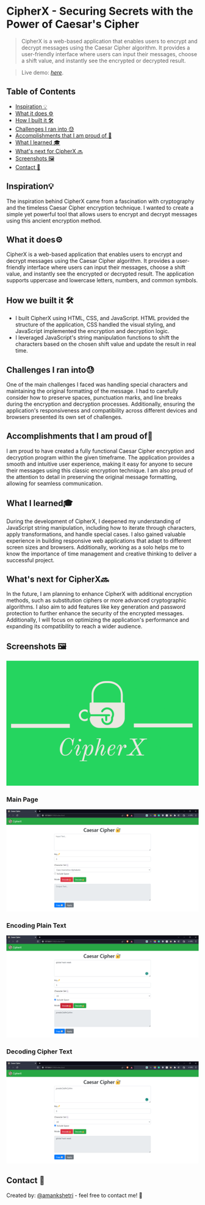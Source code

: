 # CipherX - Securing Secrets with the Power of Caesar's Cipher
> CipherX is a web-based application that enables users to encrypt and decrypt messages using the Caesar Cipher algorithm. It provides a user-friendly interface where users can input their messages, choose a shift value, and instantly see the encrypted or decrypted result.

> Live demo: [_here_](https://aman-chhetri.github.io/cipher-x/). <!-- Project Link -->

## Table of Contents
* [Inspiration 💡](#inspirations)
* [What it does ⚙️](#what_it_does)
* [How I built it 🛠️](#built)
* [Challenges I ran into 😓](#challenges)
* [Accomplishments that I am proud of 🏅](#accomplishments)
* [What I learned 🎓](#learning)
* [What's next for CipherX 🔜](#what-next)
* [Screenshots 🖼️](#screenshots)
* [Contact 📩](#contact)

## Inspiration💡
The inspiration behind CipherX came from a fascination with cryptography and the timeless Caesar Cipher encryption technique. I wanted to create a simple yet powerful tool that allows users to encrypt and decrypt messages using this ancient encryption method.

## What it does⚙️
CipherX is a web-based application that enables users to encrypt and decrypt messages using the Caesar Cipher algorithm. It provides a user-friendly interface where users can input their messages, choose a shift value, and instantly see the encrypted or decrypted result. The application supports uppercase and lowercase letters, numbers, and common symbols.

## How we built it 🛠️
- I built CipherX using HTML, CSS, and JavaScript. HTML provided the structure of the application, CSS handled the visual styling, and JavaScript implemented the encryption and decryption logic. 
- I leveraged JavaScript's string manipulation functions to shift the characters based on the chosen shift value and update the result in real time.

## Challenges I ran into😓
One of the main challenges I faced was handling special characters and maintaining the original formatting of the message. I had to carefully consider how to preserve spaces, punctuation marks, and line breaks during the encryption and decryption processes. Additionally, ensuring the application's responsiveness and compatibility across different devices and browsers presented its own set of challenges.

## Accomplishments that I am proud of🏅
I am proud to have created a fully functional Caesar Cipher encryption and decryption program within the given timeframe. The application provides a smooth and intuitive user experience, making it easy for anyone to secure their messages using this classic encryption technique. I am also proud of the attention to detail in preserving the original message formatting, allowing for seamless communication.

## What I learned🎓
During the development of CipherX, I deepened my understanding of JavaScript string manipulation, including how to iterate through characters, apply transformations, and handle special cases. I also gained valuable experience in building responsive web applications that adapt to different screen sizes and browsers. Additionally, working as a solo helps me to know the importance of time management and creative thinking to deliver a successful project.

## What's next for CipherX🔜
In the future, I am planning to enhance CipherX with additional encryption methods, such as substitution ciphers or more advanced cryptographic algorithms. I also aim to add features like key generation and password protection to further enhance the security of the encrypted messages. Additionally, I will focus on optimizing the application's performance and expanding its compatibility to reach a wider audience.


## Screenshots 🖼️
![Cover](./images/cover.png)

### Main Page
![Main](./images/main.png)

### Encoding Plain Text
![Encoding](./images/encoding.png)

### Decoding Cipher Text
![Decoding](./images/decoding.png)


## Contact 📩
Created by: [@amankshetri](https://www.linkedin.com/in/amankshetri/) - feel free to contact me! 🙂
